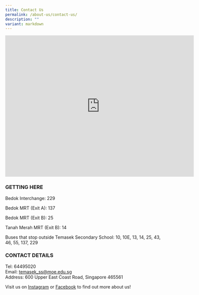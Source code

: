 ```yaml
---
title: Contact Us
permalink: /about-us/contact-us/
description: ""
variant: markdown
---
```

<iframe loading="lazy" allowfullscreen="" style="border:0;" height="450" width="600" src="https://www.google.com/maps/embed?pb=!1m18!1m12!1m3!1d3988.7658916124437!2d103.94464987373652!3d1.316033561686181!2m3!1f0!2f0!3f0!3m2!1i1024!2i768!4f13.1!3m3!1m2!1s0x31da22c56e152775%3A0xed3bc5e378259368!2sTemasek%20Secondary%20School!5e0!3m2!1sen!2ssg!4v1671976216361!5m2!1sen!2ssg"></iframe>

### GETTING HERE  


Bedok Interchange: 229  

Bedok MRT (Exit A): 137

Bedok MRT (Exit B): 25

Tanah Merah MRT (Exit B): 14&nbsp;

  

Buses that stop outside Temasek Secondary School: 10, 10E, 13, 14, 25, 43, 46, 55, 137, 229

  
### CONTACT DETAILS  


Tel: 64495020  
Email:&nbsp;[temasek\_ss@moe.edu.sg](mailto:temasek_ss@moe.edu.sg)  
Address: 600 Upper East Coast Road, Singapore 465561  
  
Visit us on&nbsp;[Instagram](http://instagram.com/wearetemaseksec)&nbsp;or&nbsp;[Facebook](https://m.facebook.com/temaseksecondaryschool/)&nbsp;to find out more about us!